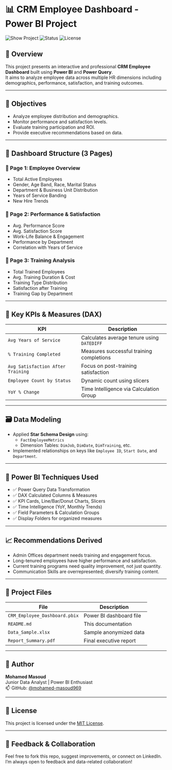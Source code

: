 # 📊 CRM Employee Dashboard - Power BI Project

![Show Project](https://app.powerbi.com/reportEmbed?reportId=9c8f6ada-ae08-4334-8c4f-b746f6b271d1&autoAuth=true&ctid=3c7a4dad-22f9-460f-9b04-70b4ea89f49f)
![Status](https://img.shields.io/badge/Status-Completed-brightgreen)
![License](https://img.shields.io/badge/License-MIT-blue)

## 📁 Overview

This project presents an interactive and professional **CRM Employee Dashboard** built using **Power BI** and **Power Query**.  
It aims to analyze employee data across multiple HR dimensions including demographics, performance, satisfaction, and training outcomes.

---

## 🎯 Objectives

- Analyze employee distribution and demographics.
- Monitor performance and satisfaction levels.
- Evaluate training participation and ROI.
- Provide executive recommendations based on data.

---

## 📄 Dashboard Structure (3 Pages)

### 🔹 Page 1: **Employee Overview**
- Total Active Employees
- Gender, Age Band, Race, Marital Status
- Department & Business Unit Distribution
- Years of Service Banding
- New Hire Trends

### 🔹 Page 2: **Performance & Satisfaction**
- Avg. Performance Score
- Avg. Satisfaction Score
- Work-Life Balance & Engagement
- Performance by Department
- Correlation with Years of Service

### 🔹 Page 3: **Training Analysis**
- Total Trained Employees
- Avg. Training Duration & Cost
- Training Type Distribution
- Satisfaction after Training
- Training Gap by Department

---

## 🧮 Key KPIs & Measures (DAX)

| KPI | Description |
|-----|-------------|
| `Avg Years of Service` | Calculates average tenure using `DATEDIFF` |
| `% Training Completed` | Measures successful training completions |
| `Avg Satisfaction After Training` | Focus on post-training satisfaction |
| `Employee Count by Status` | Dynamic count using slicers |
| `YoY % Change` | Time Intelligence via Calculation Group |

---

## 🗃️ Data Modeling

- Applied **Star Schema Design** using:
  - `FactEmployeeMetrics`
  - Dimension Tables: `DimJob`, `DimDate`, `DimTraining`, etc.
- Implemented relationships on keys like `Employee ID`, `Start Date`, and `Department`.

---

## 🧪 Power BI Techniques Used

- ✅ Power Query Data Transformation
- ✅ DAX Calculated Columns & Measures
- ✅ KPI Cards, Line/Bar/Donut Charts, Slicers
- ✅ Time Intelligence (YoY, Monthly Trends)
- ✅ Field Parameters & Calculation Groups
- ✅ Display Folders for organized measures

---

## 📈 Recommendations Derived

- Admin Offices department needs training and engagement focus.
- Long-tenured employees have higher performance and satisfaction.
- Current training programs need quality improvement, not just quantity.
- Communication Skills are overrepresented; diversify training content.

---

## 📂 Project Files

| File | Description |
|------|-------------|
| `CRM_Employee_Dashboard.pbix` | Power BI dashboard file |
| `README.md` | This documentation |
| `Data_Sample.xlsx` | Sample anonymized data |
| `Report_Summary.pdf` | Final executive report |

---

## 🙌 Author

**Mohamed Masoud**  
Junior Data Analyst | Power BI Enthusiast  
📫 GitHub: [@mohamed-masoud969](https://github.com/mohamed-masoud969)

---

## 🪪 License

This project is licensed under the [MIT License](LICENSE).

---

## 💬 Feedback & Collaboration
Feel free to fork this repo, suggest improvements, or connect on LinkedIn.  
I’m always open to feedback and data-related collaboration!
